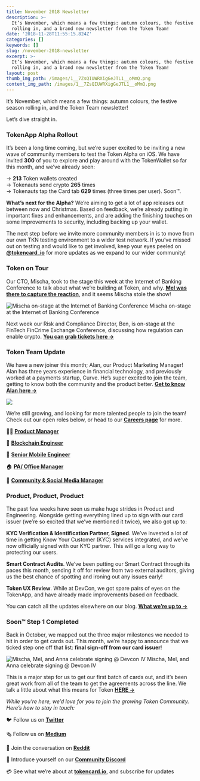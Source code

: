 ```yaml
---
title: November 2018 Newsletter
description: >-
  It’s November, which means a few things: autumn colours, the festive season
  rolling in, and a brand new newsletter from the Token Team!
date: '2018-11-28T11:55:15.824Z'
categories: []
keywords: []
slug: /november-2018-newsletter
excerpt: >-
  It’s November, which means a few things: autumn colours, the festive season
  rolling in, and a brand new newsletter from the Token Team!
layout: post
thumb_img_path: /images/1__7ZsQIUWRXigGeJTL1__oMmQ.png
content_img_path: /images/1__7ZsQIUWRXigGeJTL1__oMmQ.png
---
```


It’s November, which means a few things: autumn colours, the festive season rolling in, and the Token Team newsletter!

Let’s dive straight in.

### TokenApp Alpha Rollout

It’s been a long time coming, but we’re super excited to be inviting a new wave of community members to test the Token Alpha on iOS. We have invited **300** of you to explore and play around with the TokenWallet so far this month, and we’ve already seen:

→ **213** Token wallets created  
→ Tokenauts send crypto **265** times  
→ Tokenauts tap the Card tab **629** times (three times per user). Soon™️.

**What’s next for the Alpha?** We’re aiming to get a lot of app releases out between now and Christmas. Based on feedback, we’re already putting in important fixes and enhancements, and are adding the finishing touches on some improvements to security, including backing up your wallet.

The next step before we invite more community members in is to move from our own TKN testing environment to a wider test network. If you’ve missed out on testing and would like to get involved, keep your eyes peeled on [**@tokencard\_io**](https://twitter.com/tokencard_io) for more updates as we expand to our wider community!

### Token on Tour

Our CTO, Mischa, took to the stage this week at the Internet of Banking Conference to talk about what we’re building at Token, and why. [**Mel was there to capture the reaction**](https://twitter.com/MelGelderman/status/1065273736524427269), and it seems Mischa stole the show!

![Mischa on-stage at the Internet of Banking Conference](/images/1__AYMS__Li0t3ZqbNNZqJePWA.png)
Mischa on-stage at the Internet of Banking Conference

Next week our Risk and Compliance Director, Ben, is on-stage at the FinTech FinCrime Exchange Conference, discussing how regulation can enable crypto. [**You can grab tickets here →**](https://www.fintrail.co.uk/ffecon-2018)

### Token Team Update

We have a new joiner this month; Alan, our Product Marketing Manager! Alan has three years experience in financial technology, and previously worked at a payments startup, Curve. He’s super excited to join the team, getting to know both the community and the product better. [**Get to know Alan here →**](https://medium.com/tokencard/meet-alan-our-latest-marketing-hire-dacc57953713)

![](/images/1__5w0WEk__TnOXa1lHG3bh7Pw.png)

We’re still growing, and looking for more talented people to join the team! Check out our open roles below, or head to our [**Careers page**](https://tokencard.workable.com/) for more.

👩‍💻 [**Product Manager**](https://tokencard.workable.com/j/6B9E5C9734)

🚀 [**Blockchain Engineer**](https://tokencard.workable.com/j/90F62A3660)

📱 [**Senior Mobile Engineer**](https://tokencard.workable.com/j/24FDC8F978)

🏠 [**PA/ Office Manager**](https://tokencard.workable.com/j/278EC03BC6)

📣 [**Community & Social Media Manager**](https://tokencard.workable.com/j/73B65F57A1)

### Product, Product, Product

The past few weeks have seen us make huge strides in Product and Engineering. Alongside getting everything lined up to sign with our card issuer (we’re so excited that we’ve mentioned it twice), we also got up to:

**KYC Verification & Identification Partner, Signed**. We’ve invested a lot of time in getting Know Your Customer (KYC) services integrated, and we’ve now officially signed with our KYC partner. This will go a long way to protecting our users.

**Smart Contract Audits**. We’ve been putting our Smart Contract through its paces this month, sending it off for review from two external auditors, giving us the best chance of spotting and ironing out any issues early!

**Token UX Review**. While at DevCon, we got spare pairs of eyes on the TokenApp, and have already made improvements based on feedback.

You can catch all the updates elsewhere on our blog. [**What we’re up to →**](https://medium.com/TokenCard/)

### Soon™️ Step 1 Completed

Back in October, we mapped out the three major milestones we needed to hit in order to get cards out. This month, we’re happy to announce that we ticked step one off that list: **final sign-off from our card issuer**!

![Mischa, Mel, and Anna celebrate signing @ Devcon IV](/images/1__14EjHMckP21OLH2Bo8WmrQ.png)
Mischa, Mel, and Anna celebrate signing @ Devcon IV

This is a major step for us to get our first batch of cards out, and it’s been great work from all of the team to get the agreements across the line. We talk a little about what this means for Token [**HERE →**](https://medium.com/tokencard/soon-step-1-completed-cc2c22bc699b)

_While you’re here, we’d love for you to join the growing Token Community. Here’s how to stay in touch:_

🐦 Follow us on [**Twitter**](https://twitter.com/tokencard_io)

🗞 Follow us on [**Medium**](https://medium.com/tokencard)

👋 Join the conversation on [**Reddit**](https://www.reddit.com/r/TokenCard/)

🤖 Introduce yourself on our [**Community Discord**](https://discord.gg/RhxpjpX)

💳 See what we’re about at [**tokencard.io**](https://tokencard.io/), and subscribe for updates